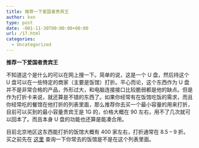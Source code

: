 ```yaml
---
title: 推荐一下爱国者贵宾王
author: kxn
type: post
date: -001-11-30T00:00:00+00:00
url: /17.html
categories:
  - Uncategorized
---
```


<span><b>推荐一下爱国者贵宾王</b></span>

不知道这个是什么的可以在网上搜一下。简单的说，这是一个 U 盘，然后持这个 U 盘可以在一些特定的商家（主要是饭馆）打折。平心而论，这个东西作为 U 盘并不是非常合格的产品，外形过大，和电脑连接接口比较脆弱都是他的缺点。但是作为打折卡来说，就还算是不错的东西了。如果你经常有在饭馆吃饭的需求，而且你经常吃的餐馆在他打折的列表里面，那么推荐你去买一个最小容量的用来打折，目前可以买到的最小容量贵宾王是 1G 的，价格大概在 90 左右，用不了几次就可以回本了。而且本身 U 盘的功能也还算是能凑合用。

目前北京地区这东西能打折的饭馆大概有 400 家左右，打折通常在 8.5 &#8211; 9 折。买之前先在 [这里][1] 查询一下你常去的饭馆是不是在这个列表里面。

[1]: http://www.aigovip.com:81/search/index.php?keyword=&searchtype=titlekeyword&province=0&city=110100&mprovince=0&mcity=0&channeltype=0&orderby=&kwtype=0&pagesize=20&typeid=12&TotalResult=416&PageNo=1 "这里"
